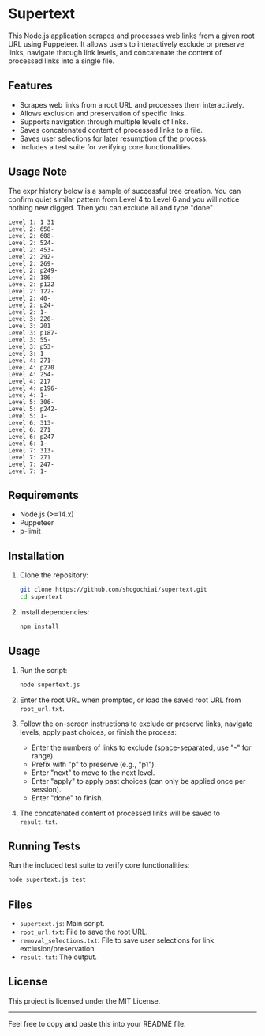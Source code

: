 # Supertext

This Node.js application scrapes and processes web links from a given root URL using Puppeteer. It allows users to interactively exclude or preserve links, navigate through link levels, and concatenate the content of processed links into a single file.

## Features

- Scrapes web links from a root URL and processes them interactively.
- Allows exclusion and preservation of specific links.
- Supports navigation through multiple levels of links.
- Saves concatenated content of processed links to a file.
- Saves user selections for later resumption of the process.
- Includes a test suite for verifying core functionalities.

## Usage Note

The expr history below is a sample of successful tree creation.
You can confirm quiet similar pattern from Level 4 to Level 6 and you will notice nothing new digged. Then you can exclude all and type "done"

```
Level 1: 1 31
Level 2: 658-
Level 2: 608-
Level 2: 524-
Level 2: 453-
Level 2: 292-
Level 2: 269-
Level 2: p249-
Level 2: 186-
Level 2: p122
Level 2: 122-
Level 2: 40-
Level 2: p24-
Level 2: 1-
Level 3: 220-
Level 3: 201
Level 3: p187-
Level 3: 55-
Level 3: p53-
Level 3: 1-
Level 4: 271-
Level 4: p270
Level 4: 254-
Level 4: 217
Level 4: p196-
Level 4: 1-
Level 5: 306-
Level 5: p242-
Level 5: 1-
Level 6: 313-
Level 6: 271
Level 6: p247-
Level 6: 1-
Level 7: 313-
Level 7: 271
Level 7: 247-
Level 7: 1-
```


## Requirements

- Node.js (>=14.x)
- Puppeteer
- p-limit

## Installation

1. Clone the repository:
   ```sh
   git clone https://github.com/shogochiai/supertext.git
   cd supertext
   ```

2. Install dependencies:
   ```sh
   npm install
   ```

## Usage

1. Run the script:
   ```sh
   node supertext.js
   ```

2. Enter the root URL when prompted, or load the saved root URL from `root_url.txt`.

3. Follow the on-screen instructions to exclude or preserve links, navigate levels, apply past choices, or finish the process:
   - Enter the numbers of links to exclude (space-separated, use "-" for range).
   - Prefix with "p" to preserve (e.g., "p1").
   - Enter "next" to move to the next level.
   - Enter "apply" to apply past choices (can only be applied once per session).
   - Enter "done" to finish.

4. The concatenated content of processed links will be saved to `result.txt`.

## Running Tests

Run the included test suite to verify core functionalities:
```sh
node supertext.js test
```

## Files

- `supertext.js`: Main script.
- `root_url.txt`: File to save the root URL.
- `removal_selections.txt`: File to save user selections for link exclusion/preservation.
- `result.txt`: The output.

## License

This project is licensed under the MIT License.

---

Feel free to copy and paste this into your README file.